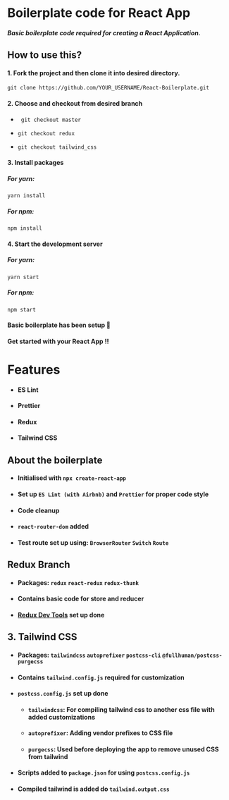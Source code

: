 # Boilerplate code for React App

##### Basic boilerplate code required for creating a React Application.

## How to use this?

#### 1. Fork the project and then clone it into desired directory.

```
git clone https://github.com/YOUR_USERNAME/React-Boilerplate.git
```

#### 2. Choose and checkout from desired branch

-   ```
     git checkout master
    ```
-   ```
    git checkout redux
    ```
-   ```
    git checkout tailwind_css
    ```

#### 3. Install packages

##### For yarn:

```
yarn install
```

##### For npm:

```
npm install
```

#### 4. Start the development server

##### For yarn:

```
yarn start
```

##### For npm:

```
npm start
```

#### Basic boilerplate has been setup 🎉

#### Get started with your React App !!

# Features

-   #### ES Lint
-   #### Prettier
-   #### Redux
-   #### Tailwind CSS

## About the boilerplate

-   #### Initialised with `npx create-react-app`
-   #### Set up `ES Lint (with Airbnb)` and `Prettier` for proper code style
-   #### Code cleanup
-   #### `react-router-dom` added
-   #### Test route set up using: `BrowserRouter` `Switch` `Route`

## Redux Branch

-   #### Packages: `redux` `react-redux` `redux-thunk`
-   #### Contains basic code for store and reducer
-   #### [Redux Dev Tools](https://chrome.google.com/webstore/detail/redux-devtools/lmhkpmbekcpmknklioeibfkpmmfibljd?hl=en-US) set up done

## 3. Tailwind CSS

-   #### Packages: `tailwindcss` `autoprefixer` `postcss-cli` `@fullhuman/postcss-purgecss`
-   #### Contains `tailwind.config.js` required for customization
-   #### `postcss.config.js` set up done
    -   #### `tailwindcss`: For compiling tailwind css to another css file with added customizations
    -   #### `autoprefixer`: Adding vendor prefixes to CSS file
    -   #### `purgecss`: Used before deploying the app to remove unused CSS from tailwind
-   #### Scripts added to `package.json` for using `postcss.config.js`
-   #### Compiled tailwind is added do `tailwind.output.css`
